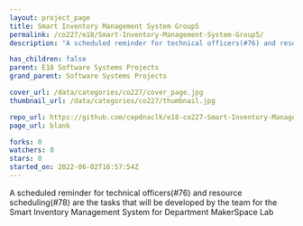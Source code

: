 ```yaml
---
layout: project_page
title: Smart Inventory Management System Group5
permalink: /co227/e18/Smart-Inventory-Management-System-Group5/
description: "A scheduled reminder for technical officers(#76) and resource scheduling(#78) are the tasks that will be developed by the team for the Smart Inventory Management System for Department MakerSpace Lab"

has_children: false
parent: E18 Software Systems Projects
grand_parent: Software Systems Projects

cover_url: /data/categories/co227/cover_page.jpg
thumbnail_url: /data/categories/co227/thumbnail.jpg

repo_url: https://github.com/cepdnaclk/e18-co227-Smart-Inventory-Management-System-Group5
page_url: blank

forks: 0
watchers: 0
stars: 0
started_on: 2022-06-02T16:57:54Z
---
```

A scheduled reminder for technical officers(#76) and resource scheduling(#78) are the tasks that will be developed by the team for the Smart Inventory Management System for Department MakerSpace Lab


